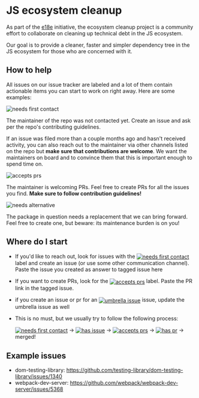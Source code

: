 # JS ecosystem cleanup

As part of the [e18e](https://e18e.dev) initiative, the ecosystem cleanup
project is a community effort to collaborate on cleaning up technical
debt in the JS ecosystem.

Our goal is to provide a cleaner, faster and simpler dependency tree in the JS
ecosystem for those who are concerned with it.

## How to help

All issues on our issue tracker are labeled and a lot of them contain actionable items you can start to work on right away.
Here are some examples:

<img src="https://img.shields.io/badge/needs%20first%20contact-b60205?style=flat" alt="needs first contact" style="vertical-align: middle"/>

The maintainer of the repo was not contacted yet. Create an issue and ask per the repo's contributing guidelines.

If an issue was filed more than a couple months ago and hasn't received activity, you can also reach out to the maintainer via other channels listed on the repo but **make sure that contributions are welcome**. We want the maintainers on board and to convince them that this is important enough to spend time on.

<img src="https://img.shields.io/badge/accepts%20prs-DBE1EF?style=flat" alt="accepts prs" style="vertical-align: middle"/>

The maintainer is welcoming PRs. Feel free to create PRs for all the issues you find. **Make sure to follow contribution guidelines!**

<img src="https://img.shields.io/badge/needs%20alternative-F32096?style=flat" alt="needs alternative" style="vertical-align: middle"/>

The package in question needs a replacement that we can bring forward. Feel free to create one, but beware: its maintenance burden is on you!

## Where do I start

- If you'd like to reach out, look for issues with the <a href="https://github.com/es-tooling/ecosystem-cleanup/issues?q=is%3Aissue+is%3Aopen+label%3A%22needs+first+contact%22"><img src="https://img.shields.io/badge/needs%20first%20contact-b60205?style=flat" alt="needs first contact" style="vertical-align: middle"/></a> label and create an issue (or use some other communication channel). Paste the issue you created as answer to tagged issue here
- If you want to create PRs, look for the <a href="https://github.com/es-tooling/ecosystem-cleanup/issues?q=is%3Aissue+is%3Aopen+label%3A%22accepts+prs%22"><img src="https://img.shields.io/badge/accepts%20prs-DBE1EF?style=flat" alt="accepts prs" style="vertical-align: middle"/></a> label. Paste the PR link in the tagged issue.
- if you create an issue or pr for an <a href="https://github.com/es-tooling/ecosystem-cleanup/issues?q=is%3Aissue+is%3Aopen+label%3A%22umbrella+issue%22"><img src="https://img.shields.io/badge/umbrella%20issue-30EF5D?style=flat" alt="umbrella issue" style="vertical-align: middle"/></a> issue, update the umbrella issue as well
- This is no must, but we usually try to follow the following process:

  <a href="https://github.com/es-tooling/ecosystem-cleanup/issues?q=is%3Aissue+is%3Aopen+label%3A%22needs+first+contact%22"><img src="https://img.shields.io/badge/needs%20first%20contact-b60205?style=flat" alt="needs first contact" style="vertical-align: middle"/></a> -> <a href="https://github.com/es-tooling/ecosystem-cleanup/issues?q=is%3Aissue+is%3Aopen+label%3A%22has+issue%22"><img src="https://img.shields.io/badge/has%20issue-697830?style=flat" alt="has issue" style="vertical-align: middle"/></a> -> <a href="https://github.com/es-tooling/ecosystem-cleanup/issues?q=is%3Aissue+is%3Aopen+label%3A%22accepts+prs%22"><img src="https://img.shields.io/badge/accepts%20prs-DBE1EF?style=flat" alt="accepts prs" style="vertical-align: middle"/></a> -> <a href="https://github.com/es-tooling/ecosystem-cleanup/issues?q=is%3Aissue+is%3Aopen+label%3A%22has+pr%22"><img src="https://img.shields.io/badge/has%20pr-6E4234?style=flat" alt="has pr" style="vertical-align: middle"/></a> -> merged!

## Example issues

- dom-testing-library: https://github.com/testing-library/dom-testing-library/issues/1340
- webpack-dev-server: https://github.com/webpack/webpack-dev-server/issues/5368
